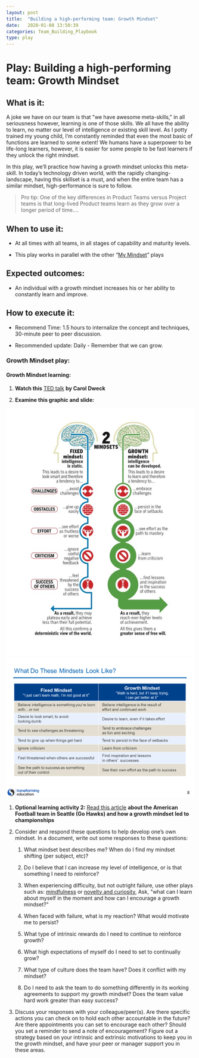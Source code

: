 ```yaml
---
layout: post
title:  "Building a high-performing team: Growth Mindset"
date:   2020-01-08 13:50:39
categories: Team_Building_Playbook
type: play
---
```


Play: Building a high-performing team: Growth Mindset
=====================================================

What is it:
-----------

A joke we have on our team is that "we have awesome meta-skills," in all
seriousness however, learning is one of those skills. We all have the ability to learn, no
matter our level of intelligence or existing skill level. As I potty trained my
young child, I’m constantly reminded that even the most basic of functions are
learned to some extent! We humans have a superpower to be life-long learners,
however, it is easier for some people to be fast learners if they unlock the
right mindset.

In this play, we’ll practice how having a growth mindset unlocks this
meta-skill. In today’s technology driven world, with the rapidly
changing-landscape, having this skillset is a must, and when the entire team has
a similar mindset, high-performance is sure to follow.

>   Pro tip: One of the key differences in Product Teams versus Project teams is
>   that long-lived Product teams learn as they grow over a longer period of
>   time….

When to use it:
---------------

-   At all times with all teams, in all stages of capability and maturity
    levels.

-   This play works in parallel with the other “[My
    Mindset](https://github.wdf.sap.corp/IT-Agile-DevOps-CC/Playbooks/tree/master/AgilePlaybook/Building_a_team/My%20Mindset)”
    plays

Expected outcomes:
------------------

-   An individual with a growth mindset increases his or her ability to
    constantly learn and improve.

How to execute it:
------------------

-   Recommend Time: 1.5 hours to internalize the concept and techniques,
    30-minute peer to peer discussion.

-   Recommended update: Daily - Remember that we can grow.

### Growth Mindset play:

#### Growth Mindset learning:

1.  **Watch this** [TED
    talk](https://www.ted.com/talks/carol_dweck_the_power_of_believing_that_you_can_improve?language=en)
    **by Carol Dweck**

2.  **Examine this graphic and slide:**

![Chart](./images/growthmindset.jpg)
![Slide](./images/growthmindset_characteristics.png)



1.  **Optional learning activity 2:** [Read this
    article](http://www.espn.com/blog/seattle-seahawks/post/_/id/17555/renowned-psychologist-impressed-with-seahawks-culture-of-grit)
    **about the American Football team in Seattle (Go Hawks) and how a growth
    mindset led to championships**

2.  Consider and respond these questions to help develop one’s own mindset. In a
    document, write out some responses to these questions:

    1.  What mindset best describes me? When do I find my mindset shifting (per
        subject, etc)?

    2.  Do I believe that I can increase my level of intelligence, or is that
        something I need to reinforce?

    3.  When experiencing difficulty, but not outright failure, use other
        plays such as:
        [mindfulness](./2020-01-06-Mindfulness.md)
        or [novelty and
        curiosity](./2020-01-10-novelty_curosity.md),
        Ask, "what can I learn about myself in the moment and how can I encourage a
        growth mindset?"

    4.  When faced with failure, what is my reaction? What would motivate me to
        persist?

    5.  What type of intrinsic rewards do I need to continue to reinforce
        growth?

    6.  What high expectations of myself do I need to set to continually grow?

    7.  What type of culture does the team have? Does it conflict with my
        mindset?

    8.  Do I need to ask the team to do something differently in its working
        agreements to support my growth mindset? Does the team value hard work
        greater than easy success?

3.  Discuss your responses with your colleague/peer(s). Are there specific actions
    you can check on to hold each other accountable in the future? Are there
    appointments you can set to encourage each other? Should you set a reminder
    to send a note of encouragement? Figure out a strategy based on your
    intrinsic and extrinsic motivations to keep you in the growth mindset, and
    have your peer or manager support you in these areas.
